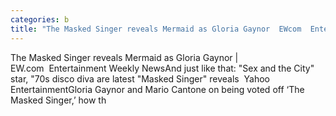 ```yaml
---
categories: b
title: "The Masked Singer reveals Mermaid as Gloria Gaynor  EWcom  Entertainment Weekly News"
---
```

The Masked Singer reveals Mermaid as Gloria Gaynor | EW.com&nbsp;&nbsp;Entertainment Weekly NewsAnd just like that: "Sex and the City" star, "70s disco diva are latest "Masked Singer" reveals&nbsp;&nbsp;Yahoo EntertainmentGloria Gaynor and Mario Cantone on being voted off ‘The Masked Singer,’ how th